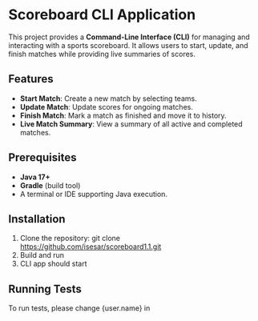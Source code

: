 # Scoreboard CLI Application


This project provides a **Command-Line Interface (CLI)** for managing and interacting with a sports scoreboard. It allows users to start, update, and finish matches while providing live summaries of scores.
## Features
- **Start Match**: Create a new match by selecting teams.
- **Update Match**: Update scores for ongoing matches.
- **Finish Match**: Mark a match as finished and move it to history.
- **Live Match Summary**: View a summary of all active and completed matches.

## Prerequisites
- **Java 17+**
- **Gradle** (build tool)
- A terminal or IDE supporting Java execution.

## Installation
1. Clone the repository: git clone https://github.com/isesar/scoreboard1.1.git
2. Build and run
3. CLI app should start

## Running Tests
To run tests, please change {user.name} in 
